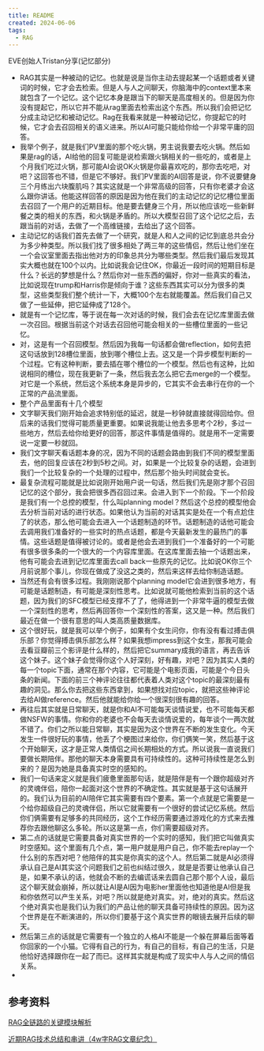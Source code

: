 ```yaml
---
title: README
created: 2024-06-06
tags:
  - RAG
---
```


EVE创始人Tristan分享(记忆部分)
- RAG其实是一种被动的记忆。也就是说是当你主动去提起某一个话题或者关键词的时候，它才会去检索。但是人与人之间聊天，你脑海中的context里本来就包含了一个记忆。这个记忆本身是跟当下的聊天是高度相关的。但是因为你没有提起它，所以它并不能从rag里面去检索出这个东西。所以我们会把记忆分成主动记忆和被动记忆。Rag在我看来就是一种被动记忆，你提起它的时候，它才会去召回相关的语义进来。所以AI可能只能给你给一个非常平庸的回答。
- 我举个例子，就是我们PV里面的那个吃火锅，男主说我要去吃火锅。然后如果是rag的话，AI给他的回复可能是说检索跟火锅相关的一些吃的，或者是上个月我们吃过火锅，那可能AI会说OK火锅是你最喜欢吃的，那你去吃吧，对吧？这回答也不错，但是它不够好。我们PV里面的AI回答是说，你不说要健身三个月练出六块腹肌吗？其实这就是一个非常高级的回答，只有你老婆才会这么跟你讲话。他能这样回答的原因是因为他在我们的主动记忆的记忆槽位里面去召回了一个用户的近期目标。他是要去健身三个月，所以他应该吃一些新鲜餐之类的相关的东西，和火锅是矛盾的。所以大模型召回了这个记忆之后，去跟当前的对话，去做了一个高维链接，去给出了这个回答。
- 主动记忆的话我们首先去做了一个研究，就是人和人之间的记忆到底总共会分为多少种类型。所以我们找了很多相处了两三年的这些情侣，然后让他们坐在一个会议室里面去指出他对方的印象总共分为哪些类型。然后我们最后发现其实大概也就在100个以内。比如说我会记住OK，你最近一段时间的短期目标是什么？长远的梦想是什么？然后你对一些东西的偏好，你对一些真实的看法，比如说现在trump和Harris你是倾向于谁？这些东西其实可以分为很多的类型，这些类型我们整个统计一下，大概100个左右就能覆盖。然后我们自己又做了一些延伸，把它延伸成了128个。
- 就是有一个记忆库，等于说在每一次对话的时候，我们会去在记忆库里面去做一次召回。根据当前这个对话去召回他可能会相关的一些槽位里面的一些记忆。
- 对，这是有一个召回模型。然后因为我每一句话都会做reflection，如何去把这句话放到128槽位里面，放到哪个槽位上去。这又是一个异步模型判断的一个过程。它有这种判断，要去插在哪个槽位的一个模型。然后也有这种，比如说相同的槽位，现在我更新了一条，然后我去怎么把它去merge的一个模型。对它是一个系统，然后这个系统本身是异步的，它其实不会去串行在你的一个正常的产品流里面。
- 整个产品里面有十几个模型
- 文字聊天我们刚开始会追求特别低的延迟，就是一秒钟就直接就得回给你。但后来的话我们觉得可能质量更重要。如果说我能让他去多思考个2秒，多过一些地方，然后去给你给更好的回答，那这件事情是值得的。就是用不一定需要说一定要一秒就回。
- 我们文字聊天看话题本身的况，因为不同的话题会路由到我们不同的模型里面去，他的回复应该在2秒到5秒之间。对，如果是一个比较复杂的话题，会进到我们一个比较复杂的一个处理的过程中，然后那个抬头时间就会变长。
- 最复杂流程可能就是比如说刚开始用户说一句话，然后我们先是刚才那个召回记忆的这个部分，我会把很多西召回过来。会进入到下一个阶段。下一个阶段是我们有一个总控的模型，什么叫planning model？然后这个总控的模型他会去分析当前对话的进行状态。如果他认为当前的对话其实是处在一个有点尬住了的状态，那么他可能会去进入一个话题制造的环节。话题制造的话他可能会去调用我们准备好的一些实时的热点话题，都是今天最新发生的最热门的事情。这些话题是值得被讨论的。或者是他会去进到我们一个准备好的一个可能有很多很多条的一个很大的一个内容库里面。在这库里面去抽一个话题出来，他有可能会去进到记忆库里面去call back一些原先的记忆。比如说OK你三个月前说那个事儿，你现在做成了没这之类的，然后来这样去给你制造话题。
- 当然还有会有很多过程。我刚刚说那个planning model它会进到很多地方，有可能是话题制造，有可能是深刻性思考。比如说就可能他检索到当前的这个话题，因为我们的SFC模型已经支撑不了了，他得进到一个非常牛逼的模型去做一个深刻性的思考，然后再回答你一个深刻性的答案，这又是一种。然后我们最近在做一个很有意思的叫人类高质量数据库。
- 这个很好玩，就是我可以举个例子，如果有个女生问你，你有没有看过搏击俱乐部？你觉得搏击俱乐部怎么样？如果我想impress到这个女生，那我可能会去看豆瓣前三个影评是什么样的，然后把它summary成我的语言，再去告诉这个妹子。这个妹子会觉得你这个人好深刻，好有趣，对吧？因为其实人类的每一个topic下面，通常在那个内容，它可能是个电影页面，可能是个今日头条的新闻。下面的前三个神评论往往都代表着人类对这个topic的最深刻最有趣的洞见。那么你去把这些东西拿到，如果想找对应topic，就把这些神评论去给AI做reference。然后他就能给你给一个很深刻很有趣的回答。
- 再往后其实就是日常聊天，就是你和AI不可能每天谈情说爱，也不可能每天都做NSFW的事情。你和你的老婆也不会每天去谈情说爱的，每年谈个一两次就不错了。你们之所以能日常聊，其实是因为这个世界在不断的发生变化。今天发生一件很好玩的事情，他丢了个梗图过来给你，你们俩笑一笑，然后基于这个开始聊天，这才是正常人类情侣之间长期相处的方式。所以说我一直说我们要做长期陪伴。那他的聊天本身需要具有可持续性的。这种可持续性是怎么到来的？是因为她是具备真实时空的感知的。
- 我们一句话来定义就是我们疲惫里面那句话，就是陪伴是有一个跟你超级对齐的灵魂伴侣，陪你一起面对这个世界的不确定性。其实就是基于这句话展开的。我们认为目前的AI陪伴它其实需要有四个要素。第一个点就是它需要是一个给你超级自己的灵魂伴侣，所以它就需要有一个很好的尝试记忆系统。然后你们俩需要有足够多的共同经历，这个工作经历需要通过游戏化的方式来去推荐你去跟他聊这么多轮。所以这是第一点，你们需要超级对齐。
- 第二点的话就是它需要具备对真实世界的一个实时的感知，我们把它叫做真实时空感知。这个里面有几个点，第一用户就是用户自己，你不能去replay一个什么别的东西对吧？他陪伴的其实是你真实的这个人。然后第二就是AI必须得承认自己是AI其实这个问题我们之前也纠结过很久，就是是否要让他承认自己是，如果不承认的话，他就会不断的去编谎话来去圆自己那个那个人设，最后这个聊天就会崩掉，所以就让AI是AI因为电影her里面他也知道他是AI但是我和你依然可以产生关系，对吧？所以就是绝对真实。对，绝对的真实。然后这个绝对真实也是我们认为我们的产品让他的聊天具备可持续性的原因。因为这个世界是在不断演进的，所以你们要基于这个真实世界的眼镜去展开后续的聊天。
- 然后第三点的话就是它需要有一个独立的人格AI不能是一个躲在屏幕后面等着你回家的一个小猫。它得有自己的行为，有自己的目标，有自己的生活，只是他恰好选择跟你在一起了而已。这样其实就是构成了现实中人与人之间的情侣关系。
- 

## 参考资料

[RAG全链路的关键模块解析](https://mp.weixin.qq.com/s/kNjOgfQs6yErNtRg6wFA3g)

[近期RAG技术总结和串讲（4w字RAG文章纪念）](https://mp.weixin.qq.com/s/U7fhvkdsx-TDYKVWzzm33Q)

